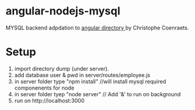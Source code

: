 angular-nodejs-mysql
====================
MYSQL backend adpdation to <a href="https://github.com/ccoenraets/angular-directory">angular directory </a> by 
Christophe Coenraets.


Setup
======
1) import directory dump (under server).<br>
2) add database user & pwd in server/routes/employee.js<br> 
2) in server folder type "npm install"  //will install mysql required componenents for node<br>
3) in server folder tyep "node server" // Add '&' to run on background<br>
4) run on http://localhost:3000<br>
